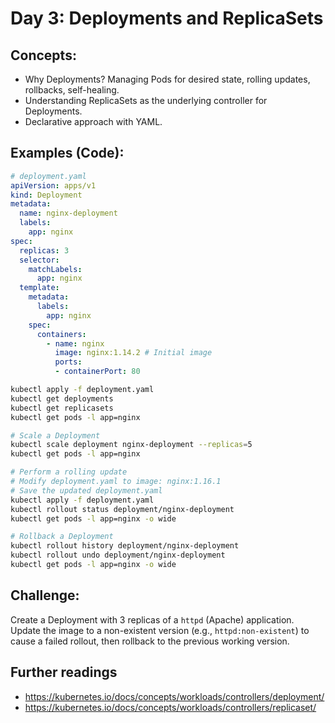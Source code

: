 # **Day 3: Deployments and ReplicaSets**

## **Concepts:**
* Why Deployments? Managing Pods for desired state, rolling updates, rollbacks, self-healing.
* Understanding ReplicaSets as the underlying controller for Deployments.
* Declarative approach with YAML.

 ## **Examples (Code):**
```yaml
# deployment.yaml
apiVersion: apps/v1
kind: Deployment
metadata:
  name: nginx-deployment
  labels:
    app: nginx
spec:
  replicas: 3
  selector:
    matchLabels:
      app: nginx
  template:
    metadata:
      labels:
        app: nginx
    spec:
      containers:
        - name: nginx
          image: nginx:1.14.2 # Initial image
          ports:
          - containerPort: 80
```
```bash
kubectl apply -f deployment.yaml
kubectl get deployments
kubectl get replicasets
kubectl get pods -l app=nginx

# Scale a Deployment
kubectl scale deployment nginx-deployment --replicas=5
kubectl get pods -l app=nginx

# Perform a rolling update
# Modify deployment.yaml to image: nginx:1.16.1
# Save the updated deployment.yaml
kubectl apply -f deployment.yaml
kubectl rollout status deployment/nginx-deployment
kubectl get pods -l app=nginx -o wide

# Rollback a Deployment
kubectl rollout history deployment/nginx-deployment
kubectl rollout undo deployment/nginx-deployment
kubectl get pods -l app=nginx -o wide
```

## **Challenge:** 
Create a Deployment with 3 replicas of a `httpd` (Apache) application. Update the image to a non-existent version (e.g., `httpd:non-existent`) to cause a failed rollout, then rollback to the previous working version.

## Further readings
* https://kubernetes.io/docs/concepts/workloads/controllers/deployment/
* https://kubernetes.io/docs/concepts/workloads/controllers/replicaset/
